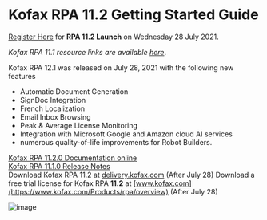 # Kofax RPA 11.2 Getting Started Guide

[Register Here](https://event.on24.com/wcc/r/3318568/3A3A47AB1937E08939DA181B20962FB8/2711588) for **RPA 11.2 Launch** on Wednesday 28 July 2021.  
 
*Kofax RPA 11.1 resource links are available [here](https://github.com/KofaxRPA/RPA-11.1#readme)*.  

Kofax RPA 12.1 was released on July 28, 2021 with the following new features
* Automatic Document Generation
* SignDoc Integration
* French Localization
* Email Inbox Browsing
* Peak & Average License Monitoring
* Integration with Microsoft Google and Amazon cloud AI services
* numerous quality-of-life improvements for Robot Builders.     

[Kofax RPA 11.2.0 Documentation online](https://docshield.kofax.com/Portal/Products/en_US/RPA/11.2.0_ea1ydbmwk9/RPA.htm)  
[Kofax RPA 11.1.0 Release Notes](https://docshield.kofax.com/RPA/en_US/11.2.0_ea1ydbmwk9/help/rpa_rn/rpa_releasenotes/c_aboutthisrelease.html)  
Download Kofax RPA 11.2 at [delivery.kofax.com](https://delivery.kofax.com)   (After July 28)
Download a free trial license for Kofax RPA **11.2** at [www.kofax.com](https://www.kofax.com/Products/rpa/overview)  (After July 28)
  
![image](https://user-images.githubusercontent.com/47416964/125473444-185fa139-e8b0-4916-99fa-9aee4f466fd0.png)
